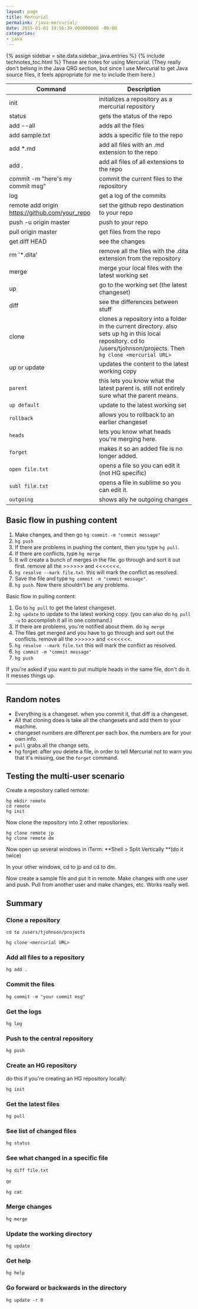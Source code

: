 ```yaml
---
layout: page
title: Mercurial
permalink: /java-mercurial/
date: 2015-01-01 19:56:39.000000000 -08:00
categories:
- java
---
```

{% assign sidebar = site.data.sidebar_java.entries %}
{% include technotes_toc.html %}
These are notes for using Mercurial. (They really don't belong in the Java QRG section, but since I use Mercurial to get Java source files, it feels appropriate for me to include them here.)

| Command | Description |
|-------|--------|
| init | initializes a repository as a mercurial repository |
| status | gets the status of the repo |
| add --all | adds all the files |
| add sample.txt | adds a specific file to the repo |
| add *.md | add all files with an .md extension to the repo |
| add . | add all files of all extensions to the repo |
| commit -m "here's my commit msg" | commit the current files to the repository |
| log | get a log of the commits |
| remote add origin https://github.com/your_repo | set the github repo destination to your repo |
| push -u origin master | push to your repo |
| pull origin master | get files from the repo |
| get diff HEAD | see the changes |
| rm '*.dita' | remove all the files with the .dita extension from the repository |
| merge | merge your local files with the latest working set |
| up | go to the working set (the latest changeset) |
| diff | see the differences between stuff |
| clone | clones a repository into a folder in the current directory. also sets up hg in this local repository. cd to /users/tjohnson/projects. Then `hg clone <mercurial URL>` |
| up or update | updates the content to the latest working copy |
| `parent` | this lets you know what the latest parent is. still not entirely sure what the parent means. |
| `up default` | update to the latest working set |
| `rollback` | allows you to rollback to an earlier changeset |
| `heads` | lets you know what heads you're merging here. |
| `forget` | makes it so an added file is no longer added. |
| `open file.txt` | opens a file so you can edit it (not HG specific) |
| `subl file.txt` | opens a file in sublime so you can edit it. |
| `outgoing` | shows ally he outgoing changes |

## Basic flow in pushing content

1.  Make changes, and then go `hg commit -m "commit message"`
2.  `hg push`
3.  If there are problems in pushing the content, then you type `hg pull`.
4.  If there are conflicts, type `hg merge`
5.  It will create a bunch of merges in the file. go through and sort it out first. remove all the >>>>>> and <<<<<<<.
6.  `hg resolve --mark file.txt`. this will mark the conflict as resolved.
7.  Save the file and type `hg commit -m "commit message"`.
8.  `hg push`. Now there shouldn't be any problems.

Basic flow in pulling content:

1.  Go to `hg pull` to get the latest changeset.
2.  `hg update` to update to the latest working copy. (you can also do `hg pull -u` to accomplish it all in one command.)
3.  If there are problems, you're notified about them. do `hg merge`
4.  The files get merged and you have to go through and sort out the conflicts. remove all the >>>>>> and <<<<<<<.
5.  `hg resolve --mark file.txt` this will mark the conflict as resolved.
6.  `hg commit -m "commit message"`
7.  `hg push`

If you're asked if you want to put multiple heads in the same file, don't do it. It messes things up.

* * *

## Random notes

* Everything is a changeset. when you commit it, that diff is a changeset.
* All that cloning does is take all the changesets and add them to your machine.
* changeset numbers are different per each box. the numbers are for your own info.
* `pull` grabs all the change sets.
* hg forget: after you delete a file, in order to tell Mercurial not to warn you that it's missing, use the `forget` command.

## Testing the multi-user scenario

Create a repository called remote:

```
hg mkdir remote
cd remote
hg init
```

Now clone the repository into 2 other repositories:

```
hg clone remote jp
hg clone remote dm
```

Now open up several windows in iTerm: **Shell > Split Vertically **(do it twice)

In your other windows, cd to jp and cd to dm.

Now create a sample file and put it in remote. Make changes with one user and push. Pull from another user and make changes, etc. Works really well.

## Summary

### Clone a repository

```
cd to /users/tjohnson/projects

hg clone <mercurial URL>
```

### Add all files to a repository

```
hg add .
```

### Commit the files

```
hg commit -m "your commit msg"
```

### Get the logs

```
hg log
```

### Push to the central repository

```
hg push
```

### Create an HG repository

do this if you're creating an HG repository locally:

```
hg init
```

### Get the latest files

```
hg pull
```

### See list of changed files

```
hg status
```

### See what changed in a specific file

```
hg diff file.txt
```
or

```
hg cat
```
### Merge changes

```
hg merge
```

### Update the working directory

```
hg update
```

### Get help

```
hg help
```

### Go forward or backwards in the directory

```
hg update -r 0
```